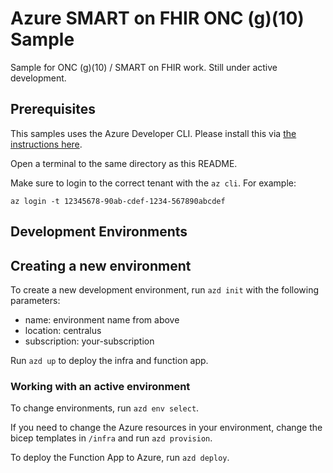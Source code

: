 # Azure SMART on FHIR ONC (g)(10) Sample

Sample for ONC (g)(10) / SMART on FHIR work. Still under active development.

## Prerequisites

This samples uses the Azure Developer CLI. Please install this via [the instructions here](https://learn.microsoft.com/azure/developer/azure-developer-cli/install-azd?tabs=baremetal%2Cwindows).

Open a terminal to the same directory as this README.

Make sure to login to the correct tenant with the `az cli`. For example:

`az login -t 12345678-90ab-cdef-1234-567890abcdef`

## Development Environments

## Creating a new environment

To create a new development environment, run `azd init` with the following parameters:

- name: environment name from above
- location: centralus
- subscription: your-subscription

Run `azd up` to deploy the infra and function app.

### Working with an active environment

To change environments, run `azd env select`.

If you need to change the Azure resources in your environment, change the bicep templates in `/infra` and run `azd provision`.

To deploy the Function App to Azure, run `azd deploy`.
